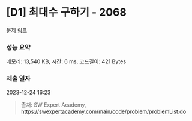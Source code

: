 # [D1] 최대수 구하기 - 2068 

[문제 링크](https://swexpertacademy.com/main/code/problem/problemDetail.do?contestProbId=AV5QQhbqA4QDFAUq) 

### 성능 요약

메모리: 13,540 KB, 시간: 6 ms, 코드길이: 421 Bytes

### 제출 일자

2023-12-24 16:23



> 출처: SW Expert Academy, https://swexpertacademy.com/main/code/problem/problemList.do